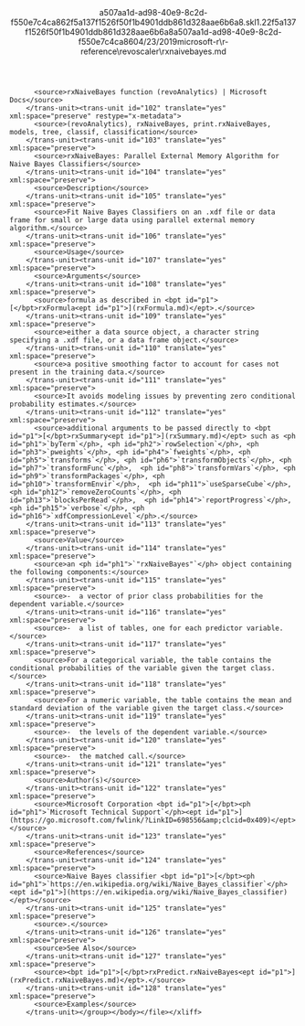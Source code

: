 <?xml version="1.0"?><xliff version="1.2" xmlns="urn:oasis:names:tc:xliff:document:1.2" xmlns:xsi="http://www.w3.org/2001/XMLSchema-instance" xsi:schemaLocation="urn:oasis:names:tc:xliff:document:1.2 xliff-core-1.2-transitional.xsd"><file datatype="xml" original="rxnaivebayes.md" source-language="en-US" target-language="en-US"><header><tool tool-id="mdxliff" tool-name="mdxliff" tool-version="1.0-1931010" tool-company="Microsoft" /><xliffext:skl_file_name xmlns:xliffext="urn:microsoft:content:schema:xliffextensions">a507aa1d-ad98-40e9-8c2d-f550e7c4ca862f5a137f1526f50f1b4901ddb861d328aae6b6a8.skl</xliffext:skl_file_name><xliffext:version xmlns:xliffext="urn:microsoft:content:schema:xliffextensions">1.2</xliffext:version><xliffext:ms.openlocfilehash xmlns:xliffext="urn:microsoft:content:schema:xliffextensions">2f5a137f1526f50f1b4901ddb861d328aae6b6a8</xliffext:ms.openlocfilehash><xliffext:ms.sourcegitcommit xmlns:xliffext="urn:microsoft:content:schema:xliffextensions">a507aa1d-ad98-40e9-8c2d-f550e7c4ca86</xliffext:ms.sourcegitcommit><xliffext:ms.lasthandoff xmlns:xliffext="urn:microsoft:content:schema:xliffextensions">04/23/2019</xliffext:ms.lasthandoff><xliffext:ms.openlocfilepath xmlns:xliffext="urn:microsoft:content:schema:xliffextensions">microsoft-r\r-reference\revoscaler\rxnaivebayes.md</xliffext:ms.openlocfilepath></header><body><group id="content" extype="content"><trans-unit id="101" translate="yes" xml:space="preserve" restype="x-metadata">
          <source>rxNaiveBayes function (revoAnalytics) | Microsoft Docs</source>
        </trans-unit><trans-unit id="102" translate="yes" xml:space="preserve" restype="x-metadata">
          <source>(revoAnalytics), rxNaiveBayes, print.rxNaiveBayes, models, tree, classif, classification</source>
        </trans-unit><trans-unit id="103" translate="yes" xml:space="preserve">
          <source>rxNaiveBayes: Parallel External Memory Algorithm for Naive Bayes Classifiers</source>
        </trans-unit><trans-unit id="104" translate="yes" xml:space="preserve">
          <source>Description</source>
        </trans-unit><trans-unit id="105" translate="yes" xml:space="preserve">
          <source>Fit Naive Bayes Classifiers on an .xdf file or data frame for small or large data using parallel external memory algorithm.</source>
        </trans-unit><trans-unit id="106" translate="yes" xml:space="preserve">
          <source>Usage</source>
        </trans-unit><trans-unit id="107" translate="yes" xml:space="preserve">
          <source>Arguments</source>
        </trans-unit><trans-unit id="108" translate="yes" xml:space="preserve">
          <source>formula as described in <bpt id="p1">[</bpt>rxFormula<ept id="p1">](rxFormula.md)</ept>.</source>
        </trans-unit><trans-unit id="109" translate="yes" xml:space="preserve">
          <source>either a data source object, a character string  specifying a .xdf file, or a data frame object.</source>
        </trans-unit><trans-unit id="110" translate="yes" xml:space="preserve">
          <source>a positive smoothing factor to account for cases not present in the training data.</source>
        </trans-unit><trans-unit id="111" translate="yes" xml:space="preserve">
          <source>It avoids modeling issues by preventing zero conditional probability estimates.</source>
        </trans-unit><trans-unit id="112" translate="yes" xml:space="preserve">
          <source>additional arguments to be passed directly to <bpt id="p1">[</bpt>rxSummary<ept id="p1">](rxSummary.md)</ept> such as <ph id="ph1">`byTerm`</ph>, <ph id="ph2">`rowSelection`</ph>, <ph id="ph3">`pweights`</ph>, <ph id="ph4">`fweights`</ph>, <ph id="ph5">`transforms`</ph>, <ph id="ph6">`transformObjects`</ph>, <ph id="ph7">`transformFunc`</ph>,  <ph id="ph8">`transformVars`</ph>, <ph id="ph9">`transformPackages`</ph>, <ph id="ph10">`transformEnvir`</ph>,  <ph id="ph11">`useSparseCube`</ph>, <ph id="ph12">`removeZeroCounts`</ph>, <ph id="ph13">`blocksPerRead`</ph>,  <ph id="ph14">`reportProgress`</ph>, <ph id="ph15">`verbose`</ph>, <ph id="ph16">`xdfCompressionLevel`</ph>.</source>
        </trans-unit><trans-unit id="113" translate="yes" xml:space="preserve">
          <source>Value</source>
        </trans-unit><trans-unit id="114" translate="yes" xml:space="preserve">
          <source>an <ph id="ph1">`"rxNaiveBayes"`</ph> object containing the following components:</source>
        </trans-unit><trans-unit id="115" translate="yes" xml:space="preserve">
          <source>-  a vector of prior class probabilities for the dependent variable.</source>
        </trans-unit><trans-unit id="116" translate="yes" xml:space="preserve">
          <source>-  a list of tables, one for each predictor variable.</source>
        </trans-unit><trans-unit id="117" translate="yes" xml:space="preserve">
          <source>For a categorical variable, the table contains the conditional probabilities of the variable given the target class.</source>
        </trans-unit><trans-unit id="118" translate="yes" xml:space="preserve">
          <source>For a numeric variable, the table contains the mean and standard deviation of the variable given the target class.</source>
        </trans-unit><trans-unit id="119" translate="yes" xml:space="preserve">
          <source>-  the levels of the dependent variable.</source>
        </trans-unit><trans-unit id="120" translate="yes" xml:space="preserve">
          <source>-  the matched call.</source>
        </trans-unit><trans-unit id="121" translate="yes" xml:space="preserve">
          <source>Author(s)</source>
        </trans-unit><trans-unit id="122" translate="yes" xml:space="preserve">
          <source>Microsoft Corporation <bpt id="p1">[</bpt><ph id="ph1">`Microsoft Technical Support`</ph><ept id="p1">](https://go.microsoft.com/fwlink/?LinkID=698556&amp;clcid=0x409)</ept></source>
        </trans-unit><trans-unit id="123" translate="yes" xml:space="preserve">
          <source>References</source>
        </trans-unit><trans-unit id="124" translate="yes" xml:space="preserve">
          <source>Naive Bayes classifier <bpt id="p1">[</bpt><ph id="ph1">`https://en.wikipedia.org/wiki/Naive_Bayes_classifier`</ph><ept id="p1">](https://en.wikipedia.org/wiki/Naive_Bayes_classifier)</ept></source>
        </trans-unit><trans-unit id="125" translate="yes" xml:space="preserve">
          <source>.</source>
        </trans-unit><trans-unit id="126" translate="yes" xml:space="preserve">
          <source>See Also</source>
        </trans-unit><trans-unit id="127" translate="yes" xml:space="preserve">
          <source><bpt id="p1">[</bpt>rxPredict.rxNaiveBayes<ept id="p1">](rxPredict.rxNaiveBayes.md)</ept>.</source>
        </trans-unit><trans-unit id="128" translate="yes" xml:space="preserve">
          <source>Examples</source>
        </trans-unit></group></body></file></xliff>